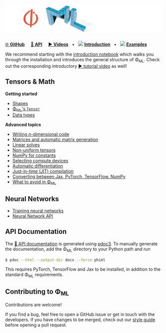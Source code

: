 # ![Φ<sub>ML</sub>](images/Banner.png)

[🌐 **GitHub**](https://github.com/tum-pbs/PhiML)
&nbsp;&nbsp;&nbsp; [🔗 **API**](phiml)
&nbsp;&nbsp;&nbsp; [**▶ Videos**]()
&nbsp; • &nbsp; [<img src="https://www.tensorflow.org/images/colab_logo_32px.png" height=16>](https://colab.research.google.com/github/tum-pbs/PhiML/blob/main/docs/Introduction.ipynb) [**Introduction**](https://tum-pbs.github.io/Φ<sub>ML</sub>/Introduction.html)
&nbsp; • &nbsp; [<img src="https://www.tensorflow.org/images/colab_logo_32px.png" height=16>](https://colab.research.google.com/github/tum-pbs/PhiML/blob/main/docs/Examples.ipynb) [**Examples**](https://tum-pbs.github.io/Φ<sub>ML</sub>/Examples.html)


We recommend starting with the [introduction notebook](Introduction.html) which walks you through the installation and introduces the general structure of Φ<sub>ML</sub>.
Check out the corresponding introductory [▶ tutorial video]() as well!

## Tensors & Math

**Getting started**

* [Shapes](Shapes.html)
* [Φ<sub>ML</sub>'s `Tensor`](Tensors.html)
* [Data types](Data_Types.html)


**Advanced topics**

* [Writing *n*-dimensional code](N_Dimensional.html)
* [Matrices and automatic matrix generation](Matrices.html)
* [Linear solves](Linear_Solves.html)
* [Non-uniform tensors](Non_Uniform.html)
* [NumPy for constants](NumPy_Constants.html)
* [Selecting compute devices](Devices.html)
* [Automatic differentiation](Autodiff.html)
* [Just-in-time (JIT) compilation](JIT.html)
* [Converting between Jax, PyTorch, TensorFlow, NumPy](Convert.html)
* [What to avoid in Φ<sub>ML</sub>](Limitations.md)

## Neural Networks

* [Training neural networks](Networks.html)
* [Neural Network API](phiml/nn.html)



## API Documentation

The [🔗 API documentation](phiml) is generated using [pdoc3](https://pdoc3.github.io/pdoc/).
To manually generate the documentation, add the Φ<sub>ML</sub> directory to your Python path and run
```bash
$ pdoc --html --output-dir docs --force phiml
```
This requires PyTorch, TensorFlow and Jax to be installed, in addition to the standard Φ<sub>ML</sub> requirements.


## Contributing to Φ<sub>ML</sub>

Contributions are welcome!

If you find a bug, feel free to open a GitHub issue or get in touch with the developers.
If you have changes to be merged, check out our [style guide](https://github.com/tum-pbs/PhiML/blob/main/CONTRIBUTING.md) before opening a pull request.
